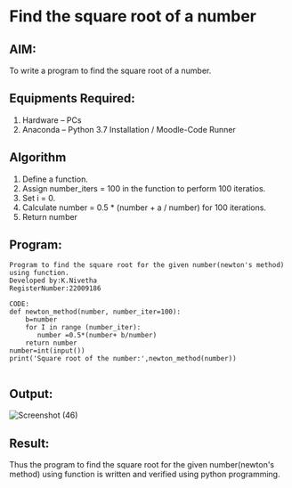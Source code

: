 # Find the square root of a number

## AIM:
To write a program to find the square root of a number.

## Equipments Required:
1. Hardware – PCs
2. Anaconda – Python 3.7 Installation / Moodle-Code Runner

## Algorithm
1. Define a function.
2. Assign number_iters = 100 in the function to perform 100 iteratios.
3. Set i = 0.
4. Calculate  number = 0.5 * (number + a / number) for 100 iterations.
5. Return number

## Program:
```
Program to find the square root for the given number(newton's method) using function.
Developed by:K.Nivetha
RegisterNumber:22009186

CODE:
def newton_method(number, number_iter=100):
    b=number
    for I in range (number_iter):
       number =0.5*(number+ b/number)
    return number
number=int(input())
print('Square root of the number:',newton_method(number))


```

## Output:

![Screenshot (46)](https://user-images.githubusercontent.com/119559844/214885967-a5f49984-8143-46d9-8090-eaad8f953dad.png)




## Result:
Thus the program to find the square root for the given number(newton's method) using function is written and verified using python programming.
